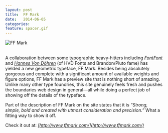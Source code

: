 ```yaml
---
layout: post
title:  FF Mark
date:   2014-06-05
categories:
feature: spacer.gif
---
```

![FF Mark]({{site.blog_img_path}}2014/ffmark.jpg)

<br>A collaboration between some typographic heavy-hitters including _[FontFont](https://www.fontfont.com/)_ and _[Hannes Von Döhren](http://hvdfonts.com/)_ (of HVD Fonts and Brandon/Pluto fame) has yielded a new geometric typeface, FF Mark. Besides being absolutely gorgeous and complete with a significant amount of available weights and figure options, FF Mark has a preview site that is nothing short of amazing. Unlike many other type foundries, this site genuinely feels fresh and pushes the boundaries web design in general—all while doing a perfect job of showing off the details of the typeface.

Part of the description of FF Mark on the site states that it is _“Strong, simple, bold and created with utmost consideration and precision.”_ What a fitting way to show it off.

Check it out at: _[http://www.ffmark.com/](http://www.ffmark.com/)_